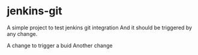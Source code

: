 # jenkins-git

A simple project to test jenkins git integration
And it should be triggered by any change.

A change to trigger a buid
Another change
